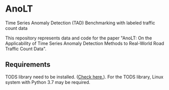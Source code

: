 # AnoLT
Time Series Anomaly Detection (TAD) Benchmarking with labeled traffic count data

This repository represents data and code for the paper "AnoLT: On the Applicability of Time Series Anomaly Detection Methods to Real-World Road Traffic Count Data".

## Requirements

TODS library need to be installed. ([Check here.]([relative/path/to/your/file](https://github.com/datamllab/tods)https://github.com/datamllab/tods)). 
For the TODS library, Linux system with Python 3.7 may be required. 
